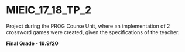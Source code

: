 # MIEIC_17_18_TP_2

Project during the PROG Course Unit, where an implementation of 2 crossword games were created, given the specifications of the teacher.

<B>Final Grade - 19.9/20<B>  
